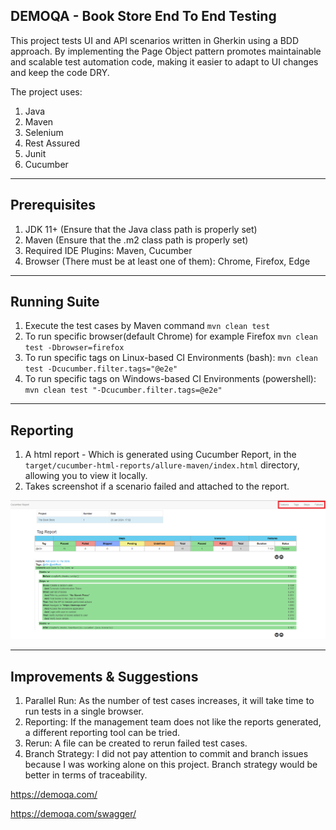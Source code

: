 DEMOQA - Book Store End To End Testing
---

This project tests UI and API scenarios written in Gherkin using a BDD approach. By implementing the Page Object pattern promotes maintainable and scalable test automation code, making it easier to adapt to UI changes and keep the code DRY.

The project uses:
1. Java
2. Maven
3. Selenium
4. Rest Assured
4. Junit
5. Cucumber
---

Prerequisites
---
1. JDK 11+ (Ensure that the Java class path is properly set)
2. Maven (Ensure that the .m2 class path is properly set)
3. Required IDE Plugins: Maven, Cucumber
4. Browser (There must be at least one of them): Chrome, Firefox, Edge
---
Running Suite
---
1. Execute the test cases by Maven command `mvn clean test`
2. To run specific browser(default Chrome) for example Firefox `mvn clean test -Dbrowser=firefox`
3. To run specific tags on Linux-based CI Environments (bash): `mvn clean test -Dcucumber.filter.tags="@e2e"`
4. To run specific tags on Windows-based CI Environments (powershell): `mvn clean test "-Dcucumber.filter.tags=@e2e"`
---

Reporting
---
1. A html report - Which is generated using Cucumber Report, in the `target/cucumber-html-reports/allure-maven/index.html` directory, allowing you to view it locally.
2. Takes screenshot if a scenario failed and attached to the report.

![Report](https://github.com/umitolmez/e2e-testing-bookStore/blob/master/src/test/resources/demo/reportSS.png)

---

Improvements & Suggestions
---

1. Parallel Run: As the number of test cases increases, it will take time to run tests in a single browser.
2. Reporting: If the management team does not like the reports generated, a different reporting tool can be tried.
3. Rerun: A file can be created to rerun failed test cases.
4. Branch Strategy: I did not pay attention to commit and branch issues because I was working alone on this project. Branch strategy would be better in terms of traceability.

https://demoqa.com/

https://demoqa.com/swagger/